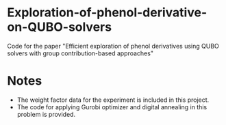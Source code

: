 # Exploration-of-phenol-derivative-on-QUBO-solvers
Code for the paper 
"Efficient exploration of phenol derivatives using QUBO solvers with group contribution-based approaches"
# Notes
* The weight factor data for the experiment is included in this project.
* The code for applying Gurobi optimizer and digital annealing in this problem is provided.
